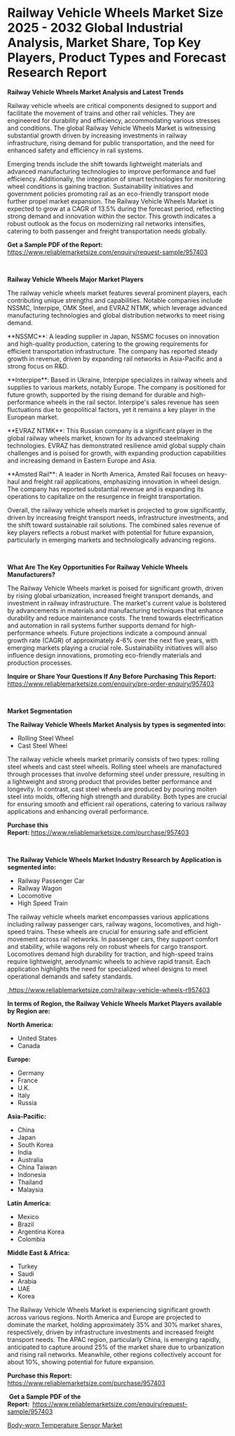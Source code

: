 <p><h1>Railway Vehicle Wheels Market Size 2025 - 2032 Global Industrial Analysis, Market Share, Top Key Players, Product Types and Forecast Research Report</h1></p><p><strong>Railway Vehicle Wheels Market Analysis and Latest Trends</strong></p>
<p><p>Railway vehicle wheels are critical components designed to support and facilitate the movement of trains and other rail vehicles. They are engineered for durability and efficiency, accommodating various stresses and conditions. The global Railway Vehicle Wheels Market is witnessing substantial growth driven by increasing investments in railway infrastructure, rising demand for public transportation, and the need for enhanced safety and efficiency in rail systems.</p><p>Emerging trends include the shift towards lightweight materials and advanced manufacturing technologies to improve performance and fuel efficiency. Additionally, the integration of smart technologies for monitoring wheel conditions is gaining traction. Sustainability initiatives and government policies promoting rail as an eco-friendly transport mode further propel market expansion. The Railway Vehicle Wheels Market is expected to grow at a CAGR of 13.5% during the forecast period, reflecting strong demand and innovation within the sector. This growth indicates a robust outlook as the focus on modernizing rail networks intensifies, catering to both passenger and freight transportation needs globally.</p></p>
<p><strong>Get a Sample PDF of the Report:&nbsp;</strong> <a href="https://www.reliablemarketsize.com/enquiry/request-sample/957403?utm_campaign=2996&utm_medium=2&utm_source=Github&utm_content=ia&utm_term=21032025&utm_id=railway-vehicle-wheels">https://www.reliablemarketsize.com/enquiry/request-sample/957403</a></p>
<p>&nbsp;</p>
<p><strong>Railway Vehicle Wheels Major Market Players</strong></p>
<p><p>The railway vehicle wheels market features several prominent players, each contributing unique strengths and capabilities. Notable companies include NSSMC, Interpipe, OMK Steel, and EVRAZ NTMK, which leverage advanced manufacturing technologies and global distribution networks to meet rising demand.</p><p>**NSSMC**: A leading supplier in Japan, NSSMC focuses on innovation and high-quality production, catering to the growing requirements for efficient transportation infrastructure. The company has reported steady growth in revenue, driven by expanding rail networks in Asia-Pacific and a strong focus on R&D.</p><p>**Interpipe**: Based in Ukraine, Interpipe specializes in railway wheels and supplies to various markets, notably Europe. The company is positioned for future growth, supported by the rising demand for durable and high-performance wheels in the rail sector. Interpipe's sales revenue has seen fluctuations due to geopolitical factors, yet it remains a key player in the European market.</p><p>**EVRAZ NTMK**: This Russian company is a significant player in the global railway wheels market, known for its advanced steelmaking technologies. EVRAZ has demonstrated resilience amid global supply chain challenges and is poised for growth, with expanding production capabilities and increasing demand in Eastern Europe and Asia.</p><p>**Amsted Rail**: A leader in North America, Amsted Rail focuses on heavy-haul and freight rail applications, emphasizing innovation in wheel design. The company has reported substantial revenue and is expanding its operations to capitalize on the resurgence in freight transportation.</p><p>Overall, the railway vehicle wheels market is projected to grow significantly, driven by increasing freight transport needs, infrastructure investments, and the shift toward sustainable rail solutions. The combined sales revenue of key players reflects a robust market with potential for future expansion, particularly in emerging markets and technologically advancing regions.</p></p>
<p>&nbsp;</p>
<p><strong>What Are The Key Opportunities For Railway Vehicle Wheels Manufacturers?</strong></p>
<p><p>The Railway Vehicle Wheels market is poised for significant growth, driven by rising global urbanization, increased freight transport demands, and investment in railway infrastructure. The market's current value is bolstered by advancements in materials and manufacturing techniques that enhance durability and reduce maintenance costs. The trend towards electrification and automation in rail systems further supports demand for high-performance wheels. Future projections indicate a compound annual growth rate (CAGR) of approximately 4-6% over the next five years, with emerging markets playing a crucial role. Sustainability initiatives will also influence design innovations, promoting eco-friendly materials and production processes.</p></p>
<p><strong>Inquire or Share Your Questions If Any Before Purchasing This Report:</strong> <a href="https://www.reliablemarketsize.com/enquiry/pre-order-enquiry/957403?utm_campaign=2996&utm_medium=2&utm_source=Github&utm_content=ia&utm_term=21032025&utm_id=railway-vehicle-wheels">https://www.reliablemarketsize.com/enquiry/pre-order-enquiry/957403</a></p>
<p>&nbsp;</p>
<p><strong>Market Segmentation</strong></p>
<p><strong>The Railway Vehicle Wheels Market Analysis by types is segmented into:</strong></p>
<p><ul><li>Rolling Steel Wheel</li><li>Cast Steel Wheel</li></ul></p>
<p><p>The railway vehicle wheels market primarily consists of two types: rolling steel wheels and cast steel wheels. Rolling steel wheels are manufactured through processes that involve deforming steel under pressure, resulting in a lightweight and strong product that provides better performance and longevity. In contrast, cast steel wheels are produced by pouring molten steel into molds, offering high strength and durability. Both types are crucial for ensuring smooth and efficient rail operations, catering to various railway applications and enhancing overall performance.</p></p>
<p><strong>Purchase this Report:&nbsp;</strong><a href="https://www.reliablemarketsize.com/purchase/957403?utm_campaign=2996&utm_medium=2&utm_source=Github&utm_content=ia&utm_term=21032025&utm_id=railway-vehicle-wheels">https://www.reliablemarketsize.com/purchase/957403</a></p>
<p>&nbsp;</p>
<p><strong>The Railway Vehicle Wheels Market Industry Research by Application is segmented into:</strong></p>
<p><ul><li>Railway Passenger Car</li><li>Railway Wagon</li><li>Locomotive</li><li>High Speed Train</li></ul></p>
<p><p>The railway vehicle wheels market encompasses various applications including railway passenger cars, railway wagons, locomotives, and high-speed trains. These wheels are crucial for ensuring safe and efficient movement across rail networks. In passenger cars, they support comfort and stability, while wagons rely on robust wheels for cargo transport. Locomotives demand high durability for traction, and high-speed trains require lightweight, aerodynamic wheels to achieve rapid transit. Each application highlights the need for specialized wheel designs to meet operational demands and safety standards.</p></p>
<p><a href="https://www.reliablemarketsize.com/railway-vehicle-wheels-r957403?utm_campaign=2996&utm_medium=2&utm_source=Github&utm_content=ia&utm_term=21032025&utm_id=railway-vehicle-wheels">&nbsp;https://www.reliablemarketsize.com/railway-vehicle-wheels-r957403</a></p>
<p><strong>In terms of Region, the Railway Vehicle Wheels Market Players available by Region are:</strong></p>
<p>
    <p> <strong> North America: </strong>
        <ul>
            <li>United States</li>
            <li>Canada</li>
        </ul>
        </p> 
    <p> <strong> Europe: </strong>
        <ul>
            <li>Germany</li>
            <li>France</li>
            <li>U.K.</li>
            <li>Italy</li>
            <li>Russia</li>
        </ul>
        </p> 
    <p> <strong> Asia-Pacific: </strong>
        <ul>
            <li>China</li>
            <li>Japan</li>
            <li>South Korea</li>
            <li>India</li>
            <li>Australia</li>
            <li>China Taiwan</li>
            <li>Indonesia</li>
            <li>Thailand</li>
            <li>Malaysia</li>
        </ul>
        </p> 
    <p> <strong> Latin America: </strong>
        <ul>
            <li>Mexico</li>
            <li>Brazil</li>
            <li>Argentina Korea</li>
            <li>Colombia</li>
        </ul>
        </p> 
    <p> <strong> Middle East & Africa: </strong>
        <ul>
            <li>Turkey</li>
            <li>Saudi</li>
            <li>Arabia</li>
            <li>UAE</li>
            <li>Korea</li>
        </ul>
    </p>
    </p>
<p><p>The Railway Vehicle Wheels Market is experiencing significant growth across various regions. North America and Europe are projected to dominate the market, holding approximately 35% and 30% market shares, respectively, driven by infrastructure investments and increased freight transport needs. The APAC region, particularly China, is emerging rapidly, anticipated to capture around 25% of the market share due to urbanization and rising rail networks. Meanwhile, other regions collectively account for about 10%, showing potential for future expansion.</p></p>
<p><strong>Purchase this Report: </strong><a href="https://www.reliablemarketsize.com/purchase/957403?utm_campaign=2996&utm_medium=2&utm_source=Github&utm_content=ia&utm_term=21032025&utm_id=railway-vehicle-wheels">https://www.reliablemarketsize.com/purchase/957403</a></p>
<p>&nbsp;<strong>Get a Sample PDF of the Report:&nbsp;&nbsp;</strong><a href="https://www.reliablemarketsize.com/enquiry/request-sample/957403?utm_campaign=2996&utm_medium=2&utm_source=Github&utm_content=ia&utm_term=21032025&utm_id=railway-vehicle-wheels">https://www.reliablemarketsize.com/enquiry/request-sample/957403</a></p>
<p><strong></strong></p>
<p><p><a href="https://github.com/ravenecashe/Market-Research-Report-List-1/blob/main/body-worn-temperature-sensor-market.md?utm_campaign=2996&utm_medium=2&utm_source=Github&utm_content=ia&utm_term=21032025&utm_id=railway-vehicle-wheels">Body-worn Temperature Sensor Market</a></p></p>